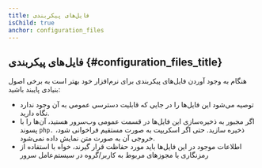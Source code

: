 ```yaml
---
title: فایل‌های پیکربندی
isChild: true
anchor: configuration_files
---
```


## فایل‌های پیکربندی {#configuration_files_title}

هنگام به وجود آوردن فایل‌های پیکربندی برای نرم‌افزار خود بهتر است به برخی اصول بنیادی پایبند باشید:

- توصیه می‌شود این فایل‌ها را در جایی که قابلیت دسترسی عمومی به آن وجود ندارد نگاه دارید.
- اگر مجبور به ذخیره‌سازی این فایل‌ها در قسمت عمومی وب‌سرور هستید، آن‌ها را با پسوند `php.` ذخیره سازید. حتی اگر اسکریپت به صورت مستقیم فراخوانی شود، خروجی آن به صورت متن نمایش داده نمی‌شود.
- اطلاعات موجود در این فایل‌ها باید مورد حفاظت قرار گیرند، خواه با استفاده از رمزنگاری یا مجوزهای مربوط به کاربر/گروه در سیستم‌عامل سرور
